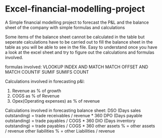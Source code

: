 # Excel-financial-modelling-project


A Simple financial modelling project to forecast the P&L and the balance sheet of the company with simple formulas and calculations

Some items of the balance sheet cannot be calculated in the table but seperate calculations have to be carried out to fill the balance sheet in the 
table as you will be able to see in the file.
Easy to understand once you have a look at the excel sheet and try to figure out the calculations and formulas involved.

formulas involved:
VLOOKUP
INDEX AND MATCH MATCH
OFFSET AND MATCH
COUNTIF
SUMIF
SUMIFS
COUNT

Calculations involved in forecasting p&l:
1. Revenue as % of growth
2. COGS as % of Revenue
3. Opex(Operating expenses) as  % of revenue

Calculations involved in forecasting balance sheet:
DSO (Days sales outstanding)  = trade receivables / revenue * 360 
DPO (Days payable outstanding) = trade payables / COGS * 360
DIO (Days inventory outstanding) = trade payables / COGS * 360
other assets % = other assets / revenue
other liabilities % = other Liabilities / revenue









